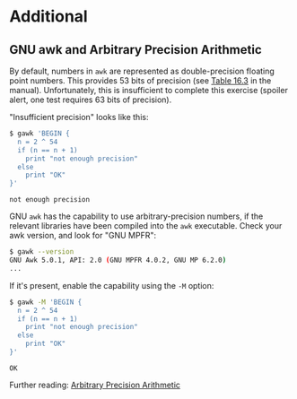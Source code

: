 # Additional

## GNU awk and Arbitrary Precision Arithmetic

By default, numbers in `awk` are represented as double-precision floating
point numbers.  This provides 53 bits of precision (see [Table
16.3][table-16.3] in the manual).  Unfortunately, this is insufficient to
complete this exercise (spoiler alert, one test requires 63 bits of
precision).

"Insufficient precision" looks like this:
```sh
$ gawk 'BEGIN {
  n = 2 ^ 54
  if (n == n + 1)
    print "not enough precision"
  else
    print "OK"
}'
```
```none
not enough precision
```

GNU `awk` has the capability to use arbitrary-precision numbers, if the
relevant libraries have been compiled into the `awk` executable. Check
your awk version, and look for "GNU MPFR":
```sh
$ gawk --version
GNU Awk 5.0.1, API: 2.0 (GNU MPFR 4.0.2, GNU MP 6.2.0)
...
```

If it's present, enable the capability using the `-M` option:
```sh
$ gawk -M 'BEGIN {
  n = 2 ^ 54
  if (n == n + 1)
    print "not enough precision"
  else
    print "OK"
}'
```
```none
OK
```

Further reading: [Arbitrary Precision Arithmetic][arbitrary]


[table-16.3]: https://www.gnu.org/software/gawk/manual/html_node/Math-Definitions.html#table_002dieee_002dformats
[arbitrary]: https://www.gnu.org/software/gawk/manual/html_node/Arbitrary-Precision-Arithmetic.html
